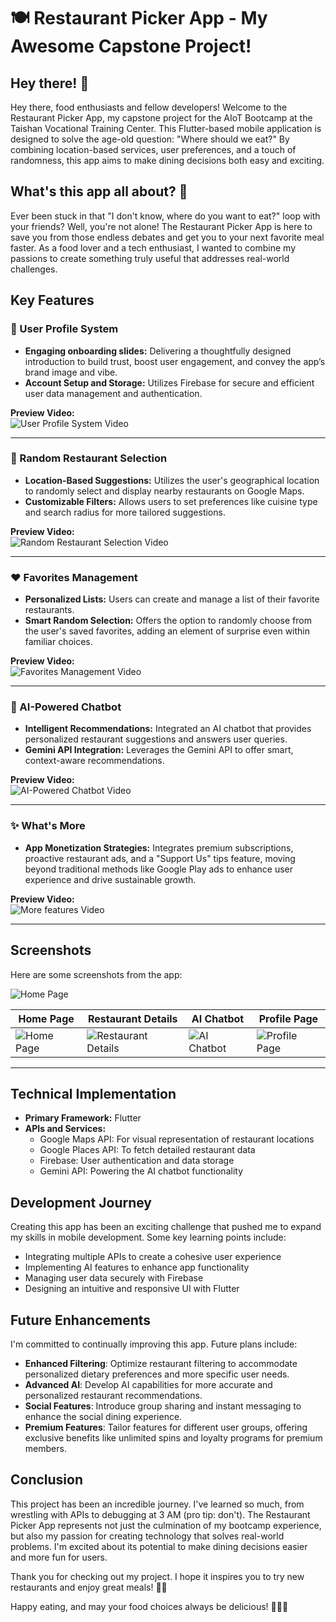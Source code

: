 # 🍽️ Restaurant Picker App - My Awesome Capstone Project!

## Hey there! 👋

Hey there, food enthusiasts and fellow developers! Welcome to the Restaurant Picker App, my capstone project for the AIoT Bootcamp at the Taishan Vocational Training Center. This Flutter-based mobile application is designed to solve the age-old question: "Where should we eat?" By combining location-based services, user preferences, and a touch of randomness, this app aims to make dining decisions both easy and exciting.

## What's this app all about? 🤔
Ever been stuck in that "I don't know, where do you want to eat?" loop with your friends? Well, you're not alone! The Restaurant Picker App is here to save you from those endless debates and get you to your next favorite meal faster. As a food lover and a tech enthusiast, I wanted to combine my passions to create something truly useful that addresses real-world challenges.

## Key Features

### 👤 User Profile System
- **Engaging onboarding slides:** Delivering a thoughtfully designed introduction to build trust, boost user engagement, and convey the app’s brand image and vibe.
- **Account Setup and Storage:** Utilizes Firebase for secure and efficient user data management and authentication.


**Preview Video:**  
![User Profile System Video](https://example.com/user-profile-preview.gif)

---

### 🎲 Random Restaurant Selection
- **Location-Based Suggestions:** Utilizes the user's geographical location to randomly select and display nearby restaurants on Google Maps.
- **Customizable Filters:** Allows users to set preferences like cuisine type and search radius for more tailored suggestions.

**Preview Video:**  
![Random Restaurant Selection Video](https://www.canva.com/design/DAGRjvKbVo8/3U_LzVwpbp_wwn47eiGbew/watch)

---

### ❤️ Favorites Management
- **Personalized Lists:** Users can create and manage a list of their favorite restaurants.
- **Smart Random Selection:** Offers the option to randomly choose from the user's saved favorites, adding an element of surprise even within familiar choices.

**Preview Video:**  
![Favorites Management Video](https://example.com/favorites-management-preview.gif)

---

### 🤖 AI-Powered Chatbot
- **Intelligent Recommendations:** Integrated an AI chatbot that provides personalized restaurant suggestions and answers user queries.
- **Gemini API Integration:** Leverages the Gemini API to offer smart, context-aware recommendations.

**Preview Video:**  
![AI-Powered Chatbot Video](https://example.com/ai-chatbot-preview.gif)

---

### ✨ What's More
- **App Monetization Strategies:** Integrates premium subscriptions, proactive restaurant ads, and a "Support Us" tips feature, moving beyond traditional methods like Google Play ads to enhance user experience and drive sustainable growth.

**Preview Video:**  
![More features Video](https://example.com/user-profile-preview.gif)

---

## Screenshots

Here are some screenshots from the app:

![Home Page](https://ibb.co/W31hS3W)



| Home Page | Restaurant Details | AI Chatbot | Profile Page |
| --------- | ------------------ | ---------- | ------------ |
| ![Home Page](https://example.com/homepage.png) | ![Restaurant Details](https://example.com/restaurant-details.png) | ![AI Chatbot](https://example.com/ai-chatbot.png) | ![Profile Page](https://example.com/profile-page.png) |

---

## Technical Implementation

- **Primary Framework:** Flutter
- **APIs and Services:**
  - Google Maps API: For visual representation of restaurant locations
  - Google Places API: To fetch detailed restaurant data
  - Firebase: User authentication and data storage
  - Gemini API: Powering the AI chatbot functionality

## Development Journey

Creating this app has been an exciting challenge that pushed me to expand my skills in mobile development. Some key learning points include:
- Integrating multiple APIs to create a cohesive user experience
- Implementing AI features to enhance app functionality
- Managing user data securely with Firebase
- Designing an intuitive and responsive UI with Flutter

## Future Enhancements

I'm committed to continually improving this app. Future plans include:
- **Enhanced Filtering**: Optimize restaurant filtering to accommodate personalized dietary preferences and more specific user needs.
- **Advanced AI**: Develop AI capabilities for more accurate and personalized restaurant recommendations.
- **Social Features**: Introduce group sharing and instant messaging to enhance the social dining experience.
- **Premium Features**: Tailor features for different user groups, offering exclusive benefits like unlimited spins and loyalty programs for premium members.

## Conclusion

This project has been an incredible journey. I've learned so much, from wrestling with APIs to debugging at 3 AM (pro tip: don't). The Restaurant Picker App represents not just the culmination of my bootcamp experience, but also my passion for creating technology that solves real-world problems. I'm excited about its potential to make dining decisions easier and more fun for users.

Thank you for checking out my project. I hope it inspires you to try new restaurants and enjoy great meals! 🌮✨

Happy eating, and may your food choices always be delicious! 🍕🍣🍔
